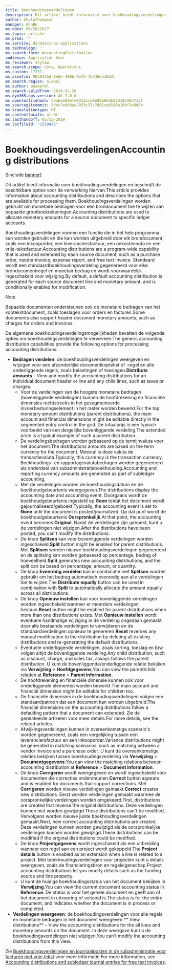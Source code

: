 ```yaml
---
title: Boekhoudingsverdelingen
description: Dit artikel biedt informatie over boekhoudingsverdelingen en beschrijft de beschikbare opties voor de verwerking hiervan. Boekhoudingsverdelingen worden gebruikt om monetaire bedragen voor een brondocument toe te wijzen aan bepaalde grootboekrekeningen.
author: ShylaThompson
manager: AnnBe
ms.date: 06/20/2017
ms.topic: article
ms.prod: ''
ms.service: dynamics-ax-applications
ms.technology: ''
ms.search.form: AccountingDistribution
audience: Application User
ms.reviewer: shylaw
ms.search.scope: Core, Operations
ms.custom: 17231
ms.assetid: 9030355d-8e6e-408b-9e7d-7b346eaa652c
ms.search.region: Global
ms.author: peakerbl
ms.search.validFrom: 2016-02-28
ms.dyn365.ops.version: AX 7.0.0
ms.openlocfilehash: 3ba6a581efe8353ccb9e02606db58d18550d71af
ms.sourcegitcommit: 9d4c7edd0ae2053c37c7d81cdd180b16bf3a9d3b
ms.translationtype: HT
ms.contentlocale: nl-NL
ms.lasthandoff: 05/15/2019
ms.locfileid: "1559475"
---
```

# <a name="accounting-distributions"></a><span data-ttu-id="8403e-104">Boekhoudingsverdelingen</span><span class="sxs-lookup"><span data-stu-id="8403e-104">Accounting distributions</span></span>

[!include [banner](../includes/banner.md)]

<span data-ttu-id="8403e-105">Dit artikel biedt informatie over boekhoudingsverdelingen en beschrijft de beschikbare opties voor de verwerking hiervan.</span><span class="sxs-lookup"><span data-stu-id="8403e-105">This article provides information about accounting distributions and describes the options that are available for processing them.</span></span> <span data-ttu-id="8403e-106">Boekhoudingsverdelingen worden gebruikt om monetaire bedragen voor een brondocument toe te wijzen aan bepaalde grootboekrekeningen.</span><span class="sxs-lookup"><span data-stu-id="8403e-106">Accounting distributions are used to allocate monetary amounts for a source document to specific ledger accounts.</span></span> 

<span data-ttu-id="8403e-107">Boekhoudingsverdelingen vormen een functie die in het hele programma kan worden gebruikt en die kan worden uitgebreid door elk brondocument, zoals een inkooporder, een leveranciersfactuur, een onkostennota en een vrije-tekstfactuur.</span><span class="sxs-lookup"><span data-stu-id="8403e-107">Accounting distributions are a program-wide capability that is used and extended by each source document, such as a purchase order, vendor invoice, expense report, and free text invoice.</span></span> <span data-ttu-id="8403e-108">Standaard wordt een standaardboekhoudingsverdeling gegenereerd voor elke brondocumentregel en monetair bedrag en wordt voorwaardelijk ingeschakeld voor wijziging.</span><span class="sxs-lookup"><span data-stu-id="8403e-108">By default, a default accounting distribution is generated for each source document line and monetary amount, and is conditionally enabled for modification.</span></span> 

> [!Note] 
> <span data-ttu-id="8403e-109">Bepaalde documenten ondersteunen ook de monetaire bedragen van het koptekstdocument, zoals toeslagen voor orders en facturen.</span><span class="sxs-lookup"><span data-stu-id="8403e-109">Some documents also support header document monetary amounts, such as charges for orders and invoices.</span></span> 

<span data-ttu-id="8403e-110">De algemene boekhoudingsverdelingsmogelijkheden bevatten de volgende opties om boekhoudingsverdelingen te verwerken:</span><span class="sxs-lookup"><span data-stu-id="8403e-110">The generic accounting distribution capabilities provide the following options for processing accounting distributions:</span></span>

-   <span data-ttu-id="8403e-111">**Bedragen verdelen**: de boekhoudingsverdelingen weergeven en wijzigen voor een afzonderlijke documentkoptekst of -regel en alle onderliggende regels, zoals belastingen of toeslagen.</span><span class="sxs-lookup"><span data-stu-id="8403e-111">**Distribute amounts** – View and modify the accounting distributions for an individual document header or line and any child lines, such as taxes or charges.</span></span>
    -   <span data-ttu-id="8403e-112">Voor de verdelingen van de hoogste monetaire bedragen (bovenliggende verdelingen) kunnen de hoofdrekening en financiële dimensies rechtstreeks in het gesegmenteerde invoerbesturingselement in het raster worden bewerkt.</span><span class="sxs-lookup"><span data-stu-id="8403e-112">For the top monetary amount distributions (parent distributions), the main account and financial dimensions might be editable directly in the segmented entry control in the grid.</span></span> <span data-ttu-id="8403e-113">De totaalprijs is een typisch voorbeeld van een dergelijke bovenliggende verdeling.</span><span class="sxs-lookup"><span data-stu-id="8403e-113">The extended price is a typical example of such a parent distribution.</span></span>
    -   <span data-ttu-id="8403e-114">De verdelingsbedragen worden gebaseerd op de termijnvaluta voor het document.</span><span class="sxs-lookup"><span data-stu-id="8403e-114">The distributions amounts are based on the term currency for the document.</span></span> <span data-ttu-id="8403e-115">Meestal is deze valuta de transactievaluta.</span><span class="sxs-lookup"><span data-stu-id="8403e-115">Typically, this currency is the transaction currency.</span></span> <span data-ttu-id="8403e-116">Boekhoudings- en rapportagevalutabedragen worden gegenereerd als onderdeel van subadministratieboekhouding.</span><span class="sxs-lookup"><span data-stu-id="8403e-116">Accounting and reporting currency amounts are generated as part of subledger accounting.</span></span>
    -   <span data-ttu-id="8403e-117">Met de verdelingen worden de boekhoudingsdatum en de boekhoudgebeurtenis weergegeven.</span><span class="sxs-lookup"><span data-stu-id="8403e-117">The distributions display the accounting date and accounting event.</span></span> <span data-ttu-id="8403e-118">Doorgaans wordt de boekhoudgebeurtenis ingesteld op **Geen** totdat het document wordt gejournaliseerd/geboekt.</span><span class="sxs-lookup"><span data-stu-id="8403e-118">Typically, the accounting event is set to **None** until the document is posted/journalized.</span></span> <span data-ttu-id="8403e-119">Op dat punt wordt de boekhoudgebeurtenis **Oorspronkelijk**.</span><span class="sxs-lookup"><span data-stu-id="8403e-119">At that point, the accounting event becomes **Original**.</span></span> <span data-ttu-id="8403e-120">Nadat de verdelingen zijn geboekt, kunt u de verdelingen niet wijzigen.</span><span class="sxs-lookup"><span data-stu-id="8403e-120">After the distributions have been posted, you can't modify the distributions.</span></span>
    -   <span data-ttu-id="8403e-121">De knop **Splitsen** kan voor bovenliggende verdelingen worden ingeschakeld.</span><span class="sxs-lookup"><span data-stu-id="8403e-121">**Split** button might be enabled for parent distributions.</span></span> <span data-ttu-id="8403e-122">Met **Splitsen** worden nieuwe boekhoudingsverdelingen gegenereerd en de splitsing kan worden gebaseerd op percentage, bedrag of hoeveelheid.</span><span class="sxs-lookup"><span data-stu-id="8403e-122">**Split** generates new accounting distributions, and the split can be based on percentage, amount, or quantity.</span></span>
    -   <span data-ttu-id="8403e-123">De knop **Evenredig verdelen** kan in combinatie met **Splitsen** worden gebruikt om het bedrag automatisch evenredig aan alle verdelingen toe te wijzen.</span><span class="sxs-lookup"><span data-stu-id="8403e-123">The **Distribute equally** button can be used in combination with **Split** to automatically allocate the amount equally across all distributions.</span></span>
    -   <span data-ttu-id="8403e-124">De knop **Opnieuw instellen** kan voor bovenliggende verdelingen worden ingeschakeld wanneer er meerdere verdelingen bestaan.</span><span class="sxs-lookup"><span data-stu-id="8403e-124">**Reset** button might be enabled for parent distributions when more than one distributions exists.</span></span> <span data-ttu-id="8403e-125">Met **Opnieuw instellen** wordt eventuele handmatige wijziging in de verdeling ongedaan gemaakt door alle bestaande verdelingen te verwijderen en de standaardverdelingen opnieuw te genereren.</span><span class="sxs-lookup"><span data-stu-id="8403e-125">**Reset** reverses any manual modification to the distribution by deleting all existing distributions and re-generating the default distributions.</span></span>
    -   <span data-ttu-id="8403e-126">Eventuele onderliggende verdelingen, zoals korting, toeslag en btw, volgen altijd de bovenliggende verdeling.</span><span class="sxs-lookup"><span data-stu-id="8403e-126">Any child distribution, such as discount, charge, and sales tax, always follows the parent distribution.</span></span> <span data-ttu-id="8403e-127">U kunt de bovenliggende/onderliggende relatie bekijken via **Verwijzing** &gt; **Hoofdgegevens**.</span><span class="sxs-lookup"><span data-stu-id="8403e-127">You can view the parent/child relation at **Reference** &gt; **Parent information**.</span></span>
    -   <span data-ttu-id="8403e-128">De hoofdrekening en financiële dimensie kunnen ook voor onderliggende elementen worden bewerkt.</span><span class="sxs-lookup"><span data-stu-id="8403e-128">The main account and financial dimension might be editable for children too.</span></span>
    -   <span data-ttu-id="8403e-129">De financiële dimensies in de boekhoudingsverdelingen volgen een standaardpatroon dat een document kan worden uitgebreid.</span><span class="sxs-lookup"><span data-stu-id="8403e-129">The financial dimensions on the accounting distributions follow a defaulting pattern that a document can extended.</span></span> <span data-ttu-id="8403e-130">Zie de gerelateerde artikelen voor meer details.</span><span class="sxs-lookup"><span data-stu-id="8403e-130">For more details, see the related articles.</span></span>
    -   <span data-ttu-id="8403e-131">Afwijkingsverdelingen kunnen in overeenkomstige scenario's worden gegenereerd, zoals een vergelijking tussen een leveranciersfactuur en een inkooporder.</span><span class="sxs-lookup"><span data-stu-id="8403e-131">Variance distributions might be generated in matching scenarios, such as matching between a vendor invoice and a purchase order.</span></span> <span data-ttu-id="8403e-132">U kunt de overeenkomstige relaties bekijken tussen boekhoudingsverdeling via **Verwijzing** &gt; **Documentgegevens**.</span><span class="sxs-lookup"><span data-stu-id="8403e-132">You can view the matching relations between accounting distribution at **Reference** &gt; **Document information**.</span></span>
    -   <span data-ttu-id="8403e-133">De knop **Corrigeren** wordt weergegeven en wordt ingeschakeld voor documenten die correcties ondersteunen.</span><span class="sxs-lookup"><span data-stu-id="8403e-133">**Correct** button appears and is enabled for documents that support corrections.</span></span> <span data-ttu-id="8403e-134">Met **Corrigeren** worden nieuwe verdelingen gemaakt.</span><span class="sxs-lookup"><span data-stu-id="8403e-134">**Correct** creates new distributions.</span></span> <span data-ttu-id="8403e-135">Eerst worden verdelingen gemaakt waarmee de oorspronkelijke verdelingen worden omgekeerd.</span><span class="sxs-lookup"><span data-stu-id="8403e-135">First, distributions are created that reverse the original distributions.</span></span> <span data-ttu-id="8403e-136">Deze verdelingen kunnen niet worden gewijzigd.</span><span class="sxs-lookup"><span data-stu-id="8403e-136">These distributions can't be modified.</span></span> <span data-ttu-id="8403e-137">Vervolgens worden nieuwe juiste boekhoudingsverdelingen gemaakt.</span><span class="sxs-lookup"><span data-stu-id="8403e-137">Next, new correct accounting distributions are created.</span></span> <span data-ttu-id="8403e-138">Deze verdelingen kunnen worden gewijzigd als de oorspronkelijke verdelingen kunnen worden gewijzigd.</span><span class="sxs-lookup"><span data-stu-id="8403e-138">These distributions can be modified if the original distributions could be modified.</span></span>
    -   <span data-ttu-id="8403e-139">De knop **Projectgegevens** wordt ingeschakeld als een uitbreiding wanneer een regel aan een project wordt gekoppeld.</span><span class="sxs-lookup"><span data-stu-id="8403e-139">The **Project details** button is enabled as an extension when a line is related to a project.</span></span> <span data-ttu-id="8403e-140">Met boekhoudingsverdelingen voor projecten kunt u details weergeven, zoals de financieringsbron en regeleigenschap.</span><span class="sxs-lookup"><span data-stu-id="8403e-140">Project accounting distributions let you modify details such as the funding source and line property.</span></span>
    -   <span data-ttu-id="8403e-141">U kunt de huidige boekhoudingsstatus van het document bekijken in **Verwijzing**.</span><span class="sxs-lookup"><span data-stu-id="8403e-141">You can view the current document accounting status in **Reference**.</span></span> <span data-ttu-id="8403e-142">De status is voor het gehele document en geeft aan of het document in uitvoering of voltooid is.</span><span class="sxs-lookup"><span data-stu-id="8403e-142">The status is for the entire document, and indicates whether the document is in process or completed.</span></span>
-   <span data-ttu-id="8403e-143">**Verdelingen weergeven**: de boekhoudingsverdelingen voor alle regels en monetaire bedragen in het document weergeven.</span><span class="sxs-lookup"><span data-stu-id="8403e-143">\*\* View distributions\*\* – View the accounting distributions for the all lines and monetary amounts on the document.</span></span> <span data-ttu-id="8403e-144">In deze weergave kunt u de boekhoudingsverdelingen niet wijzigen.</span><span class="sxs-lookup"><span data-stu-id="8403e-144">You can't modify the accounting distributions from this view.</span></span>


<span data-ttu-id="8403e-145">Zie [Boekhoudingsverdelingen en journaalposten in de subadministratie voor facturen met vrije tekst](accounting-distributions-subledger-journal-entries-vendor-invoices.md) voor meer informatie.</span><span class="sxs-lookup"><span data-stu-id="8403e-145">For more information, see [Accounting distributions and subledger journal entries for free text invoices](accounting-distributions-subledger-journal-entries-vendor-invoices.md).</span></span>


